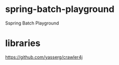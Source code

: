 # spring-batch-playground
Sspring Batch Playground

# libraries
https://github.com/yasserg/crawler4j
